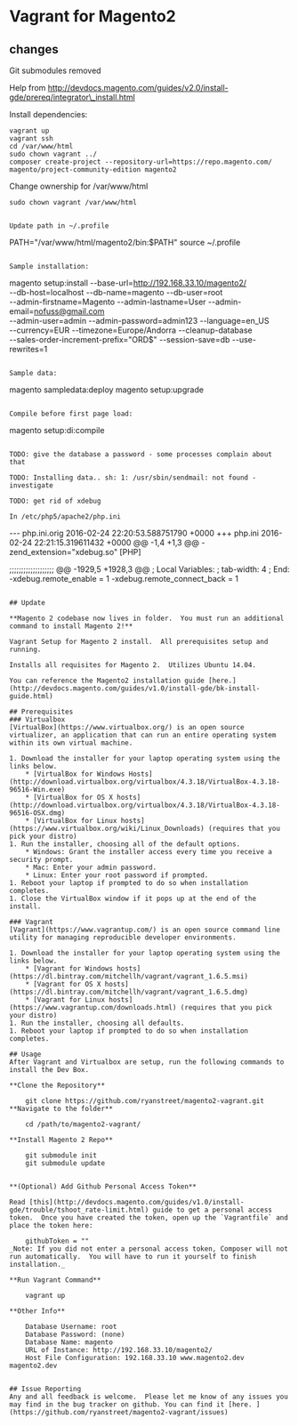# Vagrant for Magento2

## changes

Git submodules removed

Help from http://devdocs.magento.com/guides/v2.0/install-gde/prereq/integrator\_install.html

Install dependencies:
```
vagrant up
vagrant ssh
cd /var/www/html
sudo chown vagrant ../
composer create-project --repository-url=https://repo.magento.com/ magento/project-community-edition magento2
```

Change ownership for /var/www/html
```
sudo chown vagrant /var/www/html


Update path in ~/.profile
```
PATH="/var/www/html/magento2/bin:$PATH"
source ~/.profile
```

Sample installation:

```
magento setup:install --base-url=http://192.168.33.10/magento2/ \
--db-host=localhost --db-name=magento --db-user=root \
--admin-firstname=Magento --admin-lastname=User --admin-email=nofuss@gmail.com \
--admin-user=admin --admin-password=admin123 --language=en_US \
--currency=EUR --timezone=Europe/Andorra --cleanup-database \
--sales-order-increment-prefix="ORD$" --session-save=db --use-rewrites=1
```

Sample data:
```
magento sampledata:deploy
magento setup:upgrade
```

Compile before first page load:
```
magento setup:di:compile
```

TODO: give the database a password - some processes complain about that

TODO: Installing data.. sh: 1: /usr/sbin/sendmail: not found - investigate

TODO: get rid of xdebug

In /etc/php5/apache2/php.ini
```
--- php.ini.orig    2016-02-24 22:20:53.588751790 +0000
+++ php.ini 2016-02-24 22:21:15.319611432 +0000
@@ -1,4 +1,3 @@
-zend_extension="xdebug.so"
 [PHP]
 
 ;;;;;;;;;;;;;;;;;;;
@@ -1929,5 +1928,3 @@
 ; Local Variables:
 ; tab-width: 4
 ; End:
-xdebug.remote_enable = 1
-xdebug.remote_connect_back = 1
```

## Update

**Magento 2 codebase now lives in folder.  You must run an additional command to install Magento 2!**

Vagrant Setup for Magento 2 install.  All prerequisites setup and running. 

Installs all requisites for Magento 2.  Utilizes Ubuntu 14.04. 

You can reference the Magento2 installation guide [here.](http://devdocs.magento.com/guides/v1.0/install-gde/bk-install-guide.html)

## Prerequisites
### Virtualbox
[VirtualBox](https://www.virtualbox.org/) is an open source virtualizer, an application that can run an entire operating system within its own virtual machine. 

1. Download the installer for your laptop operating system using the links below.
    * [VirtualBox for Windows Hosts](http://download.virtualbox.org/virtualbox/4.3.18/VirtualBox-4.3.18-96516-Win.exe)
    * [VirtualBox for OS X hosts](http://download.virtualbox.org/virtualbox/4.3.18/VirtualBox-4.3.18-96516-OSX.dmg)
    * [VirtualBox for Linux hosts](https://www.virtualbox.org/wiki/Linux_Downloads) (requires that you pick your distro)
1. Run the installer, choosing all of the default options.
    * Windows: Grant the installer access every time you receive a security prompt.
    * Mac: Enter your admin password.
    * Linux: Enter your root password if prompted.
1. Reboot your laptop if prompted to do so when installation completes.
1. Close the VirtualBox window if it pops up at the end of the install.

### Vagrant
[Vagrant](https://www.vagrantup.com/) is an open source command line utility for managing reproducible developer environments. 

1. Download the installer for your laptop operating system using the links below.
    * [Vagrant for Windows hosts](https://dl.bintray.com/mitchellh/vagrant/vagrant_1.6.5.msi)
    * [Vagrant for OS X hosts](https://dl.bintray.com/mitchellh/vagrant/vagrant_1.6.5.dmg)
    * [Vagrant for Linux hosts](https://www.vagrantup.com/downloads.html) (requires that you pick your distro)
1. Run the installer, choosing all defaults.
1. Reboot your laptop if prompted to do so when installation completes.

## Usage
After Vagrant and Virtualbox are setup, run the following commands to install the Dev Box. 

**Clone the Repository**

    git clone https://github.com/ryanstreet/magento2-vagrant.git
**Navigate to the folder**

    cd /path/to/magento2-vagrant/

**Install Magento 2 Repo**

    git submodule init
    git submodule update
    

**(Optional) Add Github Personal Access Token**

Read [this](http://devdocs.magento.com/guides/v1.0/install-gde/trouble/tshoot_rate-limit.html) guide to get a personal access token.  Once you have created the token, open up the `Vagrantfile` and place the token here:

    githubToken = ""
_Note: If you did not enter a personal access token, Composer will not run automatically.  You will have to run it yourself to finish installation._

**Run Vagrant Command**

    vagrant up

**Other Info**

    Database Username: root
    Database Password: (none)
    Database Name: magento
    URL of Instance: http://192.168.33.10/magento2/
    Host File Configuration: 192.168.33.10 www.magento2.dev magento2.dev


## Issue Reporting
Any and all feedback is welcome.  Please let me know of any issues you may find in the bug tracker on github. You can find it [here. ](https://github.com/ryanstreet/magento2-vagrant/issues)
